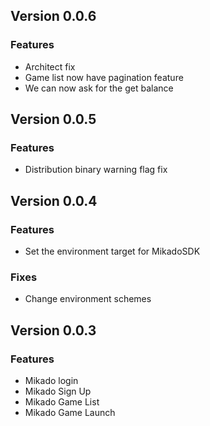 ## Version 0.0.6
### Features
- Architect fix
- Game list now have pagination feature
- We can now ask for the get balance

## Version 0.0.5
### Features
-  Distribution binary warning flag fix

## Version 0.0.4
### Features
-  Set the environment target for MikadoSDK
### Fixes
- Change environment schemes 

## Version 0.0.3
### Features
-  Mikado login
-  Mikado Sign Up
-  Mikado Game List
-  Mikado Game Launch

